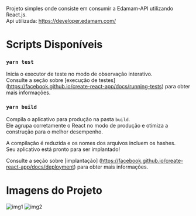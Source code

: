 Projeto simples onde consiste em consumir a Edamam-API utilizando React.js. <br>
Api utilizada: https://developer.edamam.com/


# Scripts Disponíveis

### `yarn test`

Inicia o executor de teste no modo de observação interativo. \
Consulte a seção sobre [execução de testes] (https://facebook.github.io/create-react-app/docs/running-tests) para obter mais informações.

### `yarn build`

Compila o aplicativo para produção na pasta `build`. \
Ele agrupa corretamente o React no modo de produção e otimiza a construção para o melhor desempenho.

A compilação é reduzida e os nomes dos arquivos incluem os hashes. \
Seu aplicativo está pronto para ser implantado!

Consulte a seção sobre [implantação] (https://facebook.github.io/create-react-app/docs/deployment) para obter mais informações.

# Imagens do Projeto
![img1](https://user-images.githubusercontent.com/45675758/114653121-b4bd7800-9cbd-11eb-857a-f0f451583c3e.jpg)
![img2](https://user-images.githubusercontent.com/45675758/114653135-bd15b300-9cbd-11eb-83c2-998f91e23de3.jpg)
